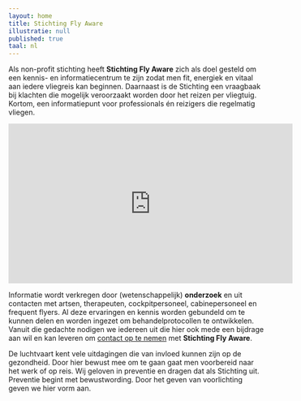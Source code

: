 ```yaml
---
layout: home
title: Stichting Fly Aware
illustratie: null
published: true
taal: nl
---
```


Als non-profit stichting heeft **Stichting Fly Aware** zich als doel gesteld om een kennis- en informatiecentrum te zijn zodat men fit, energiek en vitaal aan iedere vliegreis kan beginnen. Daarnaast is de Stichting een vraagbaak bij klachten die mogelijk veroorzaakt worden door het reizen per vliegtuig. Kortom, een informatiepunt voor professionals én reizigers die regelmatig vliegen.

<div class="embed-responsive embed-responsive-16by9">
  <iframe width="560" height="315" src="https://www.youtube.com/embed/ZqIlsVEtMBI" frameborder="0" allowfullscreen class="embed-responsive-item"></iframe>
</div>


Informatie wordt verkregen door (wetenschappelijk) **onderzoek** en uit contacten met artsen, therapeuten, cockpitpersoneel, cabinepersoneel en frequent flyers. Al deze ervaringen en kennis worden gebundeld om te kunnen delen en worden ingezet om behandelprotocollen te ontwikkelen. Vanuit die gedachte nodigen we iedereen uit die hier ook mede een bijdrage aan wil en kan leveren om [contact op te nemen](/contact.md/) met **Stichting Fly Aware**.

De luchtvaart kent vele uitdagingen die van invloed kunnen zijn op de gezondheid. Door hier bewust mee om te gaan gaat men voorbereid naar het werk of op reis. Wij geloven in preventie en dragen dat als Stichting uit. Preventie begint met bewustwording. Door het geven van voorlichting geven we hier vorm aan.
